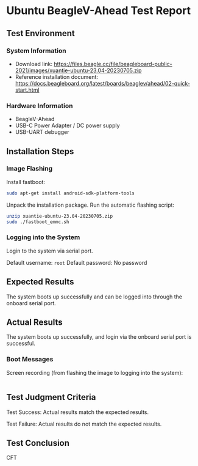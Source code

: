 # Ubuntu BeagleV-Ahead Test Report

## Test Environment

### System Information

- Download link: https://files.beagle.cc/file/beagleboard-public-2021/images/xuantie-ubuntu-23.04-20230705.zip
- Reference installation document: https://docs.beagleboard.org/latest/boards/beaglev/ahead/02-quick-start.html

### Hardware Information

- BeagleV-Ahead
- USB-C Power Adapter / DC power supply
- USB-UART debugger

## Installation Steps

### Image Flashing

Install fastboot:
```bash
sudo apt-get install android-sdk-platform-tools
```

Unpack the installation package. Run the automatic flashing script:

```bash
unzip xuantie-ubuntu-23.04-20230705.zip
sudo ./fastboot_emmc.sh
```

### Logging into the System

Login to the system via serial port.

Default username: `root`
Default password: No password

## Expected Results

The system boots up successfully and can be logged into through the onboard serial port.

## Actual Results

The system boots up successfully, and login via the onboard serial port is successful.

### Boot Messages

Screen recording (from flashing the image to logging into the system):

```log

```

## Test Judgment Criteria

Test Success: Actual results match the expected results.

Test Failure: Actual results do not match the expected results.

## Test Conclusion

CFT

